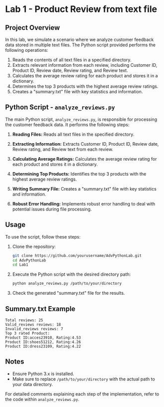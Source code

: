 # Lab 1 - Product Review from text file

## Project Overview
In this lab, we simulate a scenario where we analyze customer feedback data stored in multiple text files. The Python script provided performs the following operations:

1. Reads the contents of all text files in a specified directory.
2. Extracts relevant information from each review, including Customer ID, Product ID, Review date, Review rating, and Review text.
3. Calculates the average review rating for each product and stores it in a dictionary.
4. Determines the top 3 products with the highest average review ratings.
5. Creates a "summary.txt" file with key statistics and information.

## Python Script - `analyze_reviews.py`

The main Python script, `analyze_reviews.py`, is responsible for processing the customer feedback data. It performs the following steps:

1. **Reading Files:** Reads all text files in the specified directory.

2. **Extracting Information:** Extracts Customer ID, Product ID, Review date, Review rating, and Review text from each review.

3. **Calculating Average Ratings:** Calculates the average review rating for each product and stores it in a dictionary.

4. **Determining Top Products:** Identifies the top 3 products with the highest average review ratings.

5. **Writing Summary File:** Creates a "summary.txt" file with key statistics and information.

6. **Robust Error Handling:** Implements robust error handling to deal with potential issues during file processing.

## Usage

To use the script, follow these steps:

1. Clone the repository:

    ```bash
    git clone https://github.com/yourusername/AdvPythonLab.git
    cd AdvPythonLab
    cd Lab1
    ```

2. Execute the Python script with the desired directory path:

    ```bash
    python analyze_reviews.py /path/to/your/directory
    ```

3. Check the generated "summary.txt" file for the results.

## Summary.txt Example

   
    Total reviews: 25
    Valid_reviews reviews: 18
    Invalid_reviews reviews: 7
    Top 3 rated Product:
    Product ID:acces23910, Rating:4.53
    Product ID:shoes51212, Rating:4.26
    Product ID:dress23109, Rating:4.22

## Notes

- Ensure Python 3.x is installed.
- Make sure to replace `/path/to/your/directory` with the actual path to your data directory.

For detailed comments explaining each step of the implementation, refer to the code within `analyze_reviews.py`.
